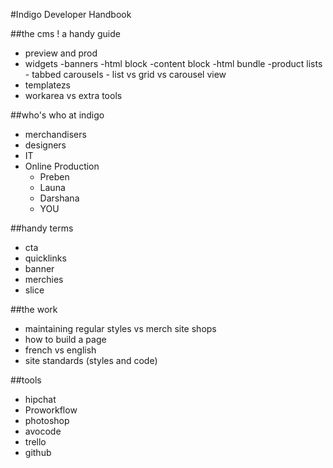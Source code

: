 #Indigo Developer Handbook

##the cms ! a handy guide
- preview and prod
- widgets
	-banners
	-html block
	-content block
	-html bundle
	-product lists
		- tabbed carousels
		- list vs grid vs carousel view
- templatezs
- workarea vs extra tools

##who's who at indigo
- merchandisers
- designers
- IT
- Online Production
	- Preben
	- Launa
	- Darshana
	- YOU

##handy terms
- cta
- quicklinks
- banner
- merchies
- slice

##the work
- maintaining regular styles vs merch site shops
- how to build a page
- french vs english
- site standards (styles and code)

##tools
- hipchat
- Proworkflow
- photoshop
- avocode
- trello
- github
